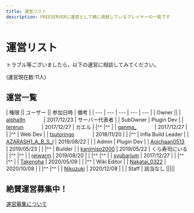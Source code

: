 ```yaml
---
title: 運営リスト
description: FREESERVERに運営として鯖に貢献しているプレイヤーの一覧です
---
```



# 運営リスト
トラブル等ございましたら，以下の運営に相談してみてください。

(運営現在数:11人)

## 運営一覧

| 権限 || ユーザー || 参加日時 | 備考 |
| --- | --- | --- | --- | --- |
| Owner                        || <mc-avatar user="a1f8207cdbaa426d92a438c6d0f3c570" /> | [alpha9n](alphakun.html)    　    　　| 2017/12/23 | サーバー代表者 |
| SubOwner | Plugin Dev         | <mc-avatar user="81e123bc72964a59a7ee3aabdedf2d91" /> | [tererun](tererun.html)     　    　　| 2017/12/27 | カエル |
|^^        |^^                  | <mc-avatar user="182227c46dec4576b9bff38b9bf833ec" /> | [ganma_](ganma_)            　    　　| 2017/12/27 | |
|^^        | Web Dev            | <mc-avatar user="d3ff5f70c4fb42b581e12497c177ef16" /> | [tsutoringo](tsutoringo)    　    　　| 2018/11/20 | |
|^^        | Infla Build Leader | <mc-avatar user="ef629a8d1baf4549afd6cf7eb917d720" /> | [AZARASH1_A_B_S_I](AZARASH1_A_B_S_I) | 2019/08/22 |  |
| Admin    | Plugin Dev         | <mc-avatar user="e2b3476a8e034ee9a9c4e0bf61641c55" /> | [Aoichaan0513](Aoichaan0513)　    　　| 2019/05/23 | |
|^^        | Builder            | <mc-avatar user="77f5566a44f8436c8237771c505fa9f2" /> | [kanimiso2000](kanimiso2000)         | 2019/05/22 | くら寿司にいる |
|^^        |^^                  | <mc-avatar user="0c12094a3d5341f091b34c1866d66151" /> | [reiwarm](reiwarm)                   | 2019/08/20 | |
|^^        |^^                  | <mc-avatar user="3d69d517b66e449188f414f5031e62b8" /> | [syubarium](syubarium)               | 2017/12/27 | |
|^^        |^^                  | <mc-avatar user="0d0873eb4f0f4df9b75eaaf96cb7a66c" /> | [Takenoha](Takenoha)                 | 2020/05/09 | |
|^^        | Wiki Editor        | <mc-avatar user="d297f52003024e5d944fd78edc82891a" /> | [Nakatai_0322](Nakatai_0322)         | 2020/10/08 | |
|^^        |^^                  | <mc-avatar user="ea340bb4e5944837859815fe77c6cf30" /> | [Nikuzuki](Nikuzuki)                 | 2020/12/08 | |
| Staff    | 該当なし                                                                                                       |||||

## 絶賛運営募集中！
[運営募集について](/recruit-info)
